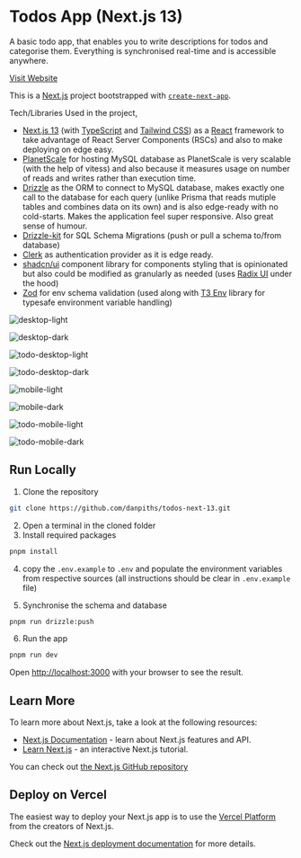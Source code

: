 # Todos App (Next.js 13)

A basic todo app, that enables you to write descriptions for todos and categorise them. Everything is synchronised real-time and is accessible anywhere.

[Visit Website](https://todos-next-13-by-danpiths.vercel.app)

This is a [Next.js](https://nextjs.org/) project bootstrapped with [`create-next-app`](https://github.com/vercel/next.js/tree/canary/packages/create-next-app).

Tech/Libraries Used in the project,

- [Next.js 13](https://nextjs.org) (with [TypeScript](https://www.typescriptlang.org) and [Tailwind CSS](https://tailwindcss.com)) as a [React](https://react.dev) framework to take advantage of React Server Components (RSCs) and also to make deploying on edge easy.
- [PlanetScale](https://planetscale.com) for hosting MySQL database as PlanetScale is very scalable (with the help of vitess) and also because it measures usage on number of reads and writes rather than execution time.
- [Drizzle](https://orm.drizzle.team) as the ORM to connect to MySQL database, makes exactly one call to the database for each query (unlike Prisma that reads mutiple tables and combines data on its own) and is also edge-ready with no cold-starts. Makes the application feel super responsive. Also great sense of humour.
- [Drizzle-kit](https://orm.drizzle.team/kit-docs/overview) for SQL Schema Migrations (push or pull a schema to/from database)
- [Clerk](https://clerk.com) as authentication provider as it is edge ready.
- [shadcn/ui](https://ui.shadcn.com) component library for components styling that is opinionated but also could be modified as granularly as needed (uses [Radix UI](https://www.radix-ui.com) under the hood)
- [Zod](https://zod.dev) for env schema validation (used along with [T3 Env](https://env.t3.gg) library for typesafe environment variable handling)

![desktop-light](https://github.com/danpiths/todos-next-13/assets/85949566/eefb178d-5dc9-4639-969c-cb615e97d859)

![desktop-dark](https://github.com/danpiths/todos-next-13/assets/85949566/22d4b26b-0dbf-497b-86c3-4cc6b228a86d)

![todo-desktop-light](https://github.com/danpiths/todos-next-13/assets/85949566/83314390-0cef-4ed0-a32d-7c2cf5d09cba)

![todo-desktop-dark](https://github.com/danpiths/todos-next-13/assets/85949566/4b1530eb-b199-4df6-b56e-de40f9fe5646)

![mobile-light](https://github.com/danpiths/todos-next-13/assets/85949566/31c0143d-5828-489c-bdac-7f9cfa702ecc)

![mobile-dark](https://github.com/danpiths/todos-next-13/assets/85949566/ef7ffd44-aaf9-4802-901a-08c4809c8411)

![todo-mobile-light](https://github.com/danpiths/todos-next-13/assets/85949566/a000859d-80ca-4ff8-b50b-bb66755c4cbe)

![todo-mobile-dark](https://github.com/danpiths/todos-next-13/assets/85949566/81a91494-d98f-4b21-a290-ba9a1d343c35)

## Run Locally

1. Clone the repository

```bash
git clone https://github.com/danpiths/todos-next-13.git
```

2. Open a terminal in the cloned folder
3. Install required packages

```bash
pnpm install
```

4. copy the `.env.example` to `.env` and populate the environment variables from respective sources (all instructions should be clear in `.env.example` file)

5.  Synchronise the schema and database

```bash
pnpm run drizzle:push
```

6. Run the app

```bash
pnpm run dev
```

Open [http://localhost:3000](http://localhost:3000) with your browser to see the result.

## Learn More

To learn more about Next.js, take a look at the following resources:

- [Next.js Documentation](https://nextjs.org/docs) - learn about Next.js features and API.
- [Learn Next.js](https://nextjs.org/learn) - an interactive Next.js tutorial.

You can check out [the Next.js GitHub repository](https://github.com/vercel/next.js/)

## Deploy on Vercel

The easiest way to deploy your Next.js app is to use the [Vercel Platform](https://vercel.com/new?utm_medium=default-template&filter=next.js&utm_source=create-next-app&utm_campaign=create-next-app-readme) from the creators of Next.js.

Check out the [Next.js deployment documentation](https://nextjs.org/docs/deployment) for more details.
